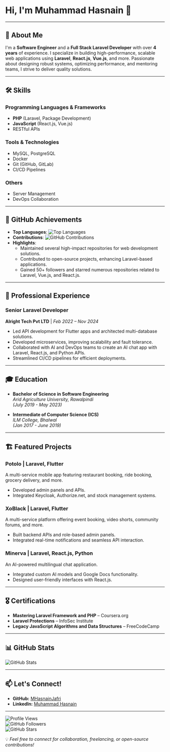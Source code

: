 # Hi, I'm Muhammad Hasnain 👋  
---

## 🚀 About Me  

I'm a **Software Engineer** and a **Full Stack Laravel Developer** with over **4 years** of experience. I specialize in building high-performance, scalable web applications using **Laravel**, **React.js**, **Vue.js**, and more. Passionate about designing robust systems, optimizing performance, and mentoring teams, I strive to deliver quality solutions.

---

## 🛠️ Skills  

### Programming Languages & Frameworks  
- **PHP** (Laravel, Package Development)  
- **JavaScript** (React.js, Vue.js)  
- RESTful APIs  

### Tools & Technologies  
- MySQL, PostgreSQL  
- Docker  
- Git (GitHub, GitLab)  
- CI/CD Pipelines  

### Others  
- Server Management  
- DevOps Collaboration  

---

## 🌟 GitHub Achievements  

- **Top Languages**: ![Top Languages](https://github-readme-stats.vercel.app/api/top-langs/?username=MHasnainJafri&layout=compact&theme=dark)  
- **Contributions**: ![GitHub Contributions](https://github-readme-streak-stats.herokuapp.com/?user=MHasnainJafri&theme=dark)  
- **Highlights**:  
  - Maintained several high-impact repositories for web development solutions.  
  - Contributed to open-source projects, enhancing Laravel-based applications.  
  - Gained 50+ followers and starred numerous repositories related to Laravel, Vue.js, and React.js.  

---

## 💼 Professional Experience  

### **Senior Laravel Developer**  
**Alright Tech Pvt LTD** | *Feb 2022 – Nov 2024*  
- Led API development for Flutter apps and architected multi-database solutions.  
- Developed microservices, improving scalability and fault tolerance.  
- Collaborated with AI and DevOps teams to create an AI chat app with Laravel, React.js, and Python APIs.  
- Streamlined CI/CD pipelines for efficient deployments.  

---

## 🎓 Education  

- **Bachelor of Science in Software Engineering**  
  *Arid Agriculture University, Rawalpindi*  
  *(July 2019 - May 2023)*  

- **Intermediate of Computer Science (ICS)**  
  *ILM College, Bhalwal*  
  *(Jan 2017 - June 2019)*  

---

## 🏗️ Featured Projects  

### **Potolo** | Laravel, Flutter  
A multi-service mobile app featuring restaurant booking, ride booking, grocery delivery, and more.  
- Developed admin panels and APIs.  
- Integrated Keycloak, Authorize.net, and stock management systems.  

### **XoBlack** | Laravel, Flutter  
A multi-service platform offering event booking, video shorts, community forums, and more.  
- Built backend APIs and role-based admin panels.  
- Integrated real-time notifications and seamless API interaction.  

### **Minerva** | Laravel, React.js, Python  
An AI-powered multilingual chat application.  
- Integrated custom AI models and Google Docs functionality.  
- Designed user-friendly interfaces with React.js.  

---

## 🎖️ Certifications  

- **Mastering Laravel Framework and PHP** – Coursera.org  
- **Laravel Protections** – InfoSec Institute  
- **Legacy JavaScript Algorithms and Data Structures** – FreeCodeCamp  

---

## 📊 GitHub Stats  

![GitHub Stats](https://github-readme-stats.vercel.app/api?username=MHasnainJafri&show_icons=true&theme=dark)  

---

## 📫 Let's Connect!  

- **GitHub:** [MHasnainJafri](https://github.com/MHasnainJafri)  
- **LinkedIn:** [Muhammad Hasnain](https://www.linkedin.com/in/mhasnainjafri/)  

---
![Profile Views](https://komarev.com/ghpvc/?username=MHasnainJafri&color=blue)  
![GitHub Followers](https://img.shields.io/github/followers/MHasnainJafri?style=social)  
![GitHub Stars](https://img.shields.io/github/stars/MHasnainJafri?style=social)  

💡 *Feel free to connect for collaboration, freelancing, or open-source contributions!*
